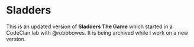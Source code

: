 # Sladders

This is an updated version of **Sladders The Game** which started in a CodeClan lab with @robbbowes. It is being archived while I work on a new version.
